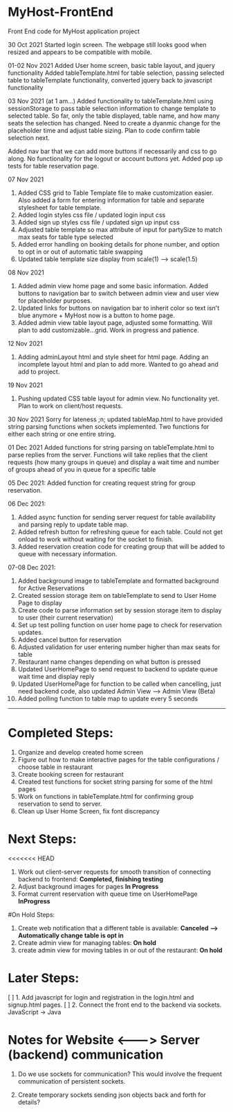 # MyHost-FrontEnd
Front End code for MyHost application project

30 Oct 2021
Started login screen. The webpage still looks good when resized and appears to be compatible with mobile.

01-02 Nov 2021
Added User home screen, basic table layout, and jquery functionality
Added tableTemplate.html for table selection, passing selected table to tableTemplate functionality, converted jquery back to javascript functionality

03 Nov 2021 (at 1 am...)
Added functionality to tableTemplate.html using sessionStorage to pass table selection information to change template to selected table. So far, only the table displayed, table name,
and how many seats the selection has changed. Need to create a dyanmic change for the placeholder time and adjust table sizing. Plan to code confirm table selection next.

Added nav bar that we can add more buttons if necessarily and css to go along. No functionality for the logout or account buttons yet.
Added pop up tests for table reservation page.

07 Nov 2021
1. Added CSS grid to Table Template file to make customization easier. Also added a form for entering information for table and separate stylesheet for table template.
2. Added login styles css file / updated login input css
3. Added sign up styles css file / updated sign up input css
4. Adjusted table template so max attribute of input for partySize to match max seats for table type selected
5. Added error handling on booking details for phone number, and option to opt in or out of automatic table swapping
6. Updated table template size display from scale(1) --> scale(1.5)

08 Nov 2021
1. Added admin view home page and some basic information. Added buttons to navigation bar to switch between admin view and user view for placeholder purposes.
2. Updated links for buttons on navigation bar to inherit color so text isn't blue anymore + MyHost now is a button to home page.
3. Added admin view table layout page, adjusted some formatting. Will plan to add customizable...grid. Work in progress and patience.

12 Nov 2021
1. Adding adminLayout html and style sheet for html page. Adding an incomplete layout html and plan to add more. Wanted to go ahead and add to project.

19 Nov 2021
1. Pushing updated CSS table layout for admin view. No functionality yet. Plan to work on client/host requests.

30 Nov 2021
Sorry for lateness ;n; updated tableMap.html to have provided string parsing functions when sockets implemented. Two functions for either each string or one entire string.

01 Dec 2021
Added functions for string parsing on tableTemplate.html to parse replies from the server. Functions will take replies that the client requests (how many groups in queue) and display
a wait time and number of groups ahead of you in queue for a specific table

05 Dec 2021: Added function for creating request string for group reservation.

06 Dec 2021: 
1. Added async function for sending server request for table availability and parsing reply to update table map.
2. Added refresh button for refreshing queue for each table. Could not get onload to work without waiting for the
socket to finish. 
3. Added reservation creation code for creating group that will be added to queue with necessary information.

07-08 Dec 2021:
1. Added background image to tableTemplate and formatted background for Active Reservations
2. Created session storage item on tableTemplate to send to User Home Page to display
3. Create code to parse information set by session storage item to display to user (their current reservation)
4. Set up test polling function on user home page to check for reservation updates.
5. Added cancel button for reservation
6. Adjusted validation for user entering number higher than max seats for table
7. Restaurant name changes depending on what button is pressed
8. Updated UserHomePage to send request to backend to update queue wait time and display reply
9. Updated UserHomePage for function to be called when cancelling, just need backend code, also updated Admin View --> Admin View (Beta)
10. Added polling function to table map to update every 5 seconds

-----------------------------------------------
# Completed Steps:
1. Organize and develop created home screen
2. Figure out how to make interactive pages for the table configurations / choose table in restaurant
3. Create booking screen for restaurant
4. Created test functions for socket string parsing for some of the html pages
5. Work on functions in tableTemplate.html for confirming group reservation to send to server.
6. Clean up User Home Screen, fix font discrepancy 

# Next Steps:
<<<<<<< HEAD
1. Work out client-server requests for smooth transition of connecting backend to frontend: **Completed, finishing testing**
2. Adjust background images for pages **In Progress**
3. Format current reservation with queue time on UserHomePage **InProgress**

#On Hold Steps:
1. Create web notification that a different table is available: **Canceled --> Automatically change table is opt in**
2. Create admin view for managing tables: **On hold**
3. create admin view for moving tables in or out of the restaurant: **On hold**

# Later Steps:
[ ] 1. Add javascript for login and registration in the login.html and signup.html pages. 
[ ] 2. Connect the front end to the backend via sockets. JavaScript -> Java



# Notes for Website <---> Server (backend) communication
1. Do we use sockets for communication? 
   This would involve the frequent communication of persistent sockets.

2. Create temporary sockets sending json objects back and forth for details? 






